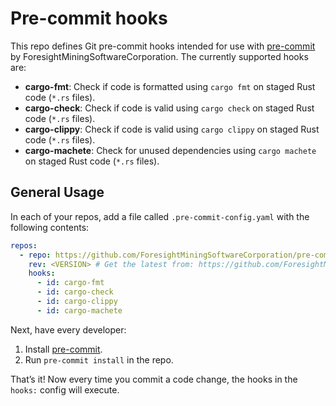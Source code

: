 # Pre-commit hooks

This repo defines Git pre-commit hooks intended for use with [pre-commit](http://pre-commit.com/) by ForesightMiningSoftwareCorporation. The currently
supported hooks are:

* **cargo-fmt**: Check if code is formatted using `cargo fmt` on staged Rust code (`*.rs` files).
* **cargo-check**: Check if code is valid using `cargo check` on staged Rust code (`*.rs` files).
* **cargo-clippy**: Check if code is valid using `cargo clippy` on staged Rust code (`*.rs` files).
* **cargo-machete**: Check for unused dependencies using `cargo machete` on staged Rust code (`*.rs` files).

## General Usage

In each of your repos, add a file called `.pre-commit-config.yaml` with the following contents:

```yaml
repos:
  - repo: https://github.com/ForesightMiningSoftwareCorporation/pre-commit
    rev: <VERSION> # Get the latest from: https://github.com/ForesightMiningSoftwareCorporation/pre-commit/releases
    hooks:
      - id: cargo-fmt
      - id: cargo-check
      - id: cargo-clippy
      - id: cargo-machete
```

Next, have every developer: 

1. Install [pre-commit](http://pre-commit.com/). 
1. Run `pre-commit install` in the repo.

That’s it! Now every time you commit a code change, the hooks in the `hooks:` config will execute.
